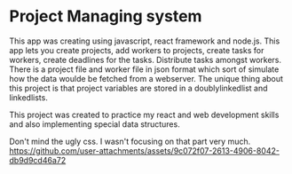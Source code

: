# Project Managing system

This app was creating using javascript, react framework and node.js.
This app lets you create projects, add workers to projects, create tasks for workers, create deadlines for the tasks. Distribute tasks amongst workers.
There is a project file and worker file in json format which sort of simulate how the data woulde be fetched from a webserver.
The unique thing about this project is that project variables are stored in a doublylinkedlist and linkedlists.

This project was created to practice my react and web development skills and also implementing special data structures.


Don't mind the ugly css. I wasn't focusing on that part very much.
https://github.com/user-attachments/assets/9c072f07-2613-4906-8042-db9d9cd46a72

